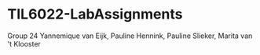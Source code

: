 # TIL6022-LabAssignments
Group 24
Yannemique van Eijk, Pauline Hennink, Pauline Slieker, Marita van 't Klooster

